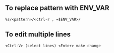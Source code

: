 ## To replace pattern with ENV_VAR 
`%s/<pattern>/<ctrl-r , =$ENV_VAR>/`


## To edit multiple lines
`<Ctrl-V> (select lines) <Enter> make change`
  

